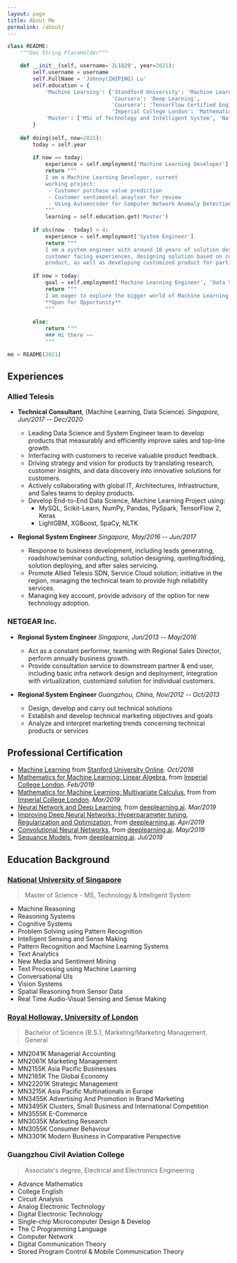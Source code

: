 ```yaml
---
layout: page
title: About Me
permalink: /about/
---
```


```python
class README:
    """Doc String PlaceHolder"""

    def __init__(self, username='JL1829', year=2021):
        self.username = username
        self.FullName = 'Johnny(ZHIPING) Lu'
        self.education = {
            'Machine Learning': {'Standford University': 'Machine Learning',
                                 'Coursera': 'Deep Learning',
                                 'Coursera': 'TensorFlow Certified Engineer'
                                 'Imperial College London': 'Mathematic for Machine Learning'},
            'Master': ['MSc of Technology and Intelligent System', 'National University of Singapore'], 
        }
    
    def doing(self, now=2021):
        today = self.year
        
        if now == today:
            experience = self.employment['Machine Learning Developer']
            return """
            I am a Machine Learning Developer, current
            working project:
             - Customer purchase value prediction
             - Customer sentimental anaylser for review
             - Using Autoencoder for Computer Network Anomaly Detection.
            """
            learning = self.education.get('Master')
            
        if abs(now - today) > 4:
            experience = self.employment['System Engineer']
            return """
            I am a system engineer with around 10 years of solution design and 
            customer facing experiences, designing solution based on current
            product, as well as developing customized product for particular requirement."""
            
        if now > today:
            goal = self.employment['Machine Learning Engineer', 'Data Scientist']
            return """
            I am eager to explore the bigger world of Machine Learning and Data Science.
            **Open for Opportunity**
            """
            
        else:
            return """
            ### Hi there ~~
            """

me = README(2021)
```


## Experiences

### Allied Telesis
- **Technical Consultant**, (Machine Learning, Data Science).
*Singapore, Jun/2017 -- Dec/2020*

    - Leading Data Science and System Engineer team to develop products that measurably and efficiently improve sales and top-line growth.
    - Interfacing with customers to receive valuable product feedback.
    - Driving strategy and vision for products by translating research, customer insights, and data discovery into innovative solutions for customers. 
    - Actively collaborating with global IT, Architectures, Infrastructure, and Sales teams to deploy products.
    - Develop End-to-End Data Science, Machine Learning Project using: 
        - MySQL, Scikit-Learn, NumPy, Pandas, PySpark, TensorFlow 2, Keras
        - LightGBM, XGBoost, SpaCy, NLTK

- **Regional System Engineer** 
*Singapore, May/2016 -- Jun/2017*
    - Response to business development, including leads generating, roadshow/seminar conducting, solution designing, quoting/bidding, solution deploying, and after sales servicing. 
    - Promote Allied Telesis SDN, Service Cloud solution; initiative in the region, managing the technical team to provide high reliability services. 
    - Managing key account, provide advisory of the option for new technology adoption. 


### NETGEAR Inc.
- **Regional System Engineer**
*Singapore, Jun/2013 -- May/2016*
    - Act as a constant performer, teaming with Regional Sales Director, perform annually business growth. 
    - Provide consultation service to downstream partner & end user, including basic infra network design and deployment, integration with virtualization, customized solution for individual customers. 

- **Regional System Engineer**
*Guangzhou, China, Nov/2012 -- Oct/2013*
    - Design, develop and carry out technical solutions 
    - Establish and develop technical marketing objectives and goals 
    - Analyze and interpret marketing trends concerning technical products or services


## Professional Certification
* [Machine Learning](https://www.coursera.org/account/accomplishments/verify/M9QF62R25BUR) from [Stanford University Online](https://online.stanford.edu). *Oct/2018*
* [Mathematics for Machine Learning: Linear Algebra](https://www.coursera.org/account/accomplishments/verify/NW6MCXFBX47G), from [Imperial College London](https://www.imperial.ac.uk). *Feb/2019*
* [Mathematics for Machine Learning: Multivariate Calculus](https://www.coursera.org/account/accomplishments/verify/X64UR4U3AQFA), from from [Imperial College London](https://www.imperial.ac.uk). *Mar/2019*
* [Neural Network and Deep Learning](https://www.coursera.org/account/accomplishments/certificate/HY9746KQFZDD), from [deeplearning.ai](https://deeplearning.ai). *Mar/2019*
* [Improving Deep Neural Networks: Hyperparameter tuning, Regularization and Optimization](https://www.coursera.org/account/accomplishments/certificate/KRJRFJKGF4RE), from [deeplearning.ai](https://deeplearning.ai). *Apr/2019*
* [Convolutional Neural Networks](https://www.coursera.org/account/accomplishments/certificate/64Q5LSDGCVNN), from [deeplearning.ai](https://deeplearning.ai). *May/2019*
* [Sequance Models](https://www.coursera.org/account/accomplishments/certificate/7DVELPA6RWFP), from [deeplearning.ai](https://deeplearning.ai). *Jul/2019*


## Education Background

### [National University of Singapore](https://en.wikipedia.org/wiki/National_University_of_Singapore)
> Master of Science - MS, Technology & Intelligent System
* Machine Reasoning
* Reasoning Systems
* Cognitive Systems
* Problem Solving using Pattern Recognition
* Intelligent Sensing and Sense Making
* Pattern Recognition and Machine Learning Systems
* Text Analytics
* New Media and Sentiment Mining
* Text Processing using Machine Learning
* Conversational UIs
* Vision Systems
* Spatial Reasoning from Sensor Data
* Real Time Audio-Visual Sensing and Sense Making

### [Royal Holloway, University of London](https://en.wikipedia.org/wiki/Royal_Holloway,_University_of_London)
> Bachelor of Science (B.S.), Marketing/Marketing Management, General
* MN2041K Managerial Accounting
* MN2061K Marketing Management
* MN2155K Asia Pacific Businesses
* MN2165K The Global Economy
* MN22201K Strategic Management
* MN3215K Asia Pacific Multinationals in Europe
* MN3455K Advertising And Promotion in Brand Marketing
* MN3495K Clusters, Small Business and International Competition
* MN3555K E-Commerce
* MN3035K Marketing Research
* MN3055K Consumer Behaviour
* MN3301K Modern Business in Comparative Perspective

### Guangzhou Civil Aviation College
> Associate's degree, Electrical and Electronics Engineering
* Advance Mathematics
* College English
* Circuit Analysis
* Analog Electronic Technology
* Digital Electronic Technology
* Single-chip Microcomputer Design & Develop
* The C Programming Language
* Computer Network
* Digital Communication Theory
* Stored Program Control & Mobile Communication Theory


